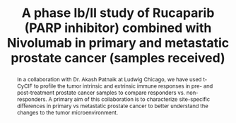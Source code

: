 ---
title: A phase Ib/II study of Rucaparib (PARP inhibitor) combined with Nivolumab in primary and metastatic prostate cancer (samples received)

abstract: In a collaboration with Dr. Akash Patnaik at Ludwig Chicago, we have used t-CyCIF to profile the tumor intrinsic and extrinsic immune responses in pre- and post-treatment prostate cancer samples to compare responders vs. non-responders. A primary aim of this collaboration is to characterize site-specific differences in primary vs metastatic prostate cancer to better understand the changes to the tumor microenvironment.

images: 

order: 4

related_links:
  - '[Related link one lorem ipsum](https://google.com)'
  - '[Related link two lorem ipsum](https://bing.com)'
---